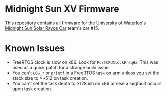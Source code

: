 # Midnight Sun XV Firmware
This repository contains all firmware for the [University of Waterloo](https://uwaterloo.ca/)'s [Midnight Sun Solar Rayce Car](http://www.uwmidsun.com/) team's car #15.

# Known Issues
- FreeRTOS clock is slow on x86. Look for `PortCPUClockFreqHz`. This was used as a quick patch for a strange build issue.
- You can't `LOG_*` or `printf` in a FreeRTOS task on arm unless you set the stack size to >~512 on task creation.
- You can't set the task depth to >128 ish on x86 or else a segfault occurs upon task creation.
